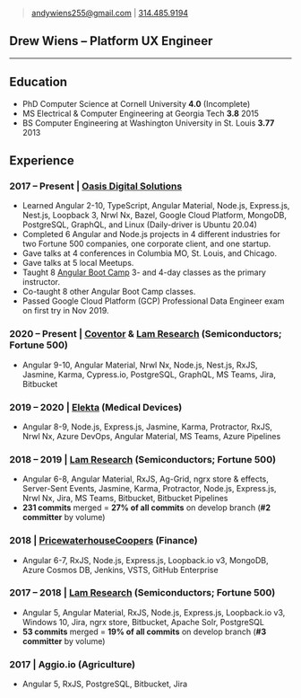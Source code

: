 > [andywiens255@gmail.com](mailto:andywiens255@gmail.com) | 
[314.485.9194](tel:3144859194)

## Drew Wiens – Platform UX Engineer

---

## Education

* PhD Computer Science at Cornell University **4.0** (Incomplete)
* MS Electrical & Computer Engineering at Georgia Tech **3.8** 2015
* BS Computer Engineering at Washington University in St. Louis **3.77** 2013

## Experience

### **2017 – Present** | [Oasis Digital Solutions](oasis.digital)

* Learned Angular 2-10, TypeScript, Angular Material, Node.js, Express.js, Nest.js, Loopback 3, Nrwl Nx, Bazel, Google Cloud Platform, MongoDB, PostgreSQL, GraphQL, and Linux (Daily-driver is Ubuntu 20.04)
* Completed 6 Angular and Node.js projects in 4 different industries for two Fortune 500 companies, one corporate client, and one startup.
* Gave talks at 4 conferences in Columbia MO, St. Louis, and Chicago.
* Gave talks at 5 local Meetups.
* Taught 8 [Angular Boot Camp](angularbootcamp.com) 3- and 4-day classes as the primary instructor.
* Co-taught 8 other Angular Boot Camp classes.
* Passed Google Cloud Platform (GCP) Professional Data Engineer exam on first try in Nov 2019.

### **2020 – Present** | [Coventor](coventor.com) & [Lam Research](lamresearch.com) (Semiconductors; Fortune 500)

* Angular 9-10, Angular Material, Nrwl Nx, Node.js, Nest.js, RxJS, Jasmine, Karma, Cypress.io, PostgreSQL, GraphQL, MS Teams, Jira, Bitbucket

### **2019 – 2020** | [Elekta](elekta.com) (Medical Devices)

* Angular 8-9, Node.js, Express.js, Jasmine, Karma, Protractor, RxJS, Nrwl Nx, Azure DevOps, Angular Material, MS Teams, Azure Pipelines

### **2018 – 2019** | [Lam Research](lamresearch.com) (Semiconductors; Fortune 500)

* Angular 6-8, Angular Material, RxJS, Ag-Grid, ngrx store & effects, Server-Sent Events, Jasmine, Karma, Protractor, Node.js, Express.js, Nrwl Nx, Jira, MS Teams, Bitbucket, Bitbucket Pipelines
* **231 commits** merged = **27% of all commits** on develop branch (**#2 committer** by volume)

### **2018** | [PricewaterhouseCoopers](pwc.com) (Finance)

* Angular 6-7, RxJS, Node.js, Express.js, Loopback.io v3, MongoDB, Azure Cosmos DB, Jenkins, VSTS, GitHub Enterprise

### **2017 – 2018** | [Lam Research](lamresearch.com) (Semiconductors; Fortune 500)

* Angular 5, Angular Material, RxJS, Node.js, Express.js, Loopback.io v3, Windows 10, Jira, ngrx store, Bitbucket, Apache Solr, PostgreSQL
* **53 commits** merged = **19% of all commits** on develop branch (**#3 committer** by volume)

### **2017** | Aggio.io (Agriculture)

* Angular 5, RxJS, PostgreSQL, Bitbucket, Jira

